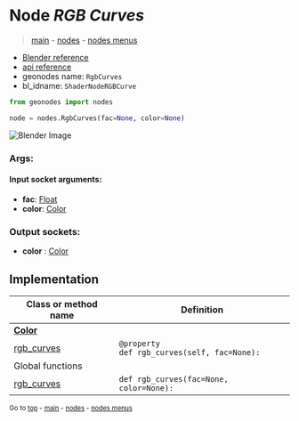 # Node *RGB Curves*

> [main](../index.md) - [nodes](nodes.md) - [nodes menus](nodes_menus.md)

- [Blender reference](https://docs.blender.org/manual/en/latest/modeling/geometry_nodes/color/rgb_curves.html)
- [api reference](https://docs.blender.org/api/current/bpy.types.ShaderNodeRGBCurve.html)
- geonodes name: `RgbCurves`
- bl_idname: `ShaderNodeRGBCurve`

```python
from geonodes import nodes

node = nodes.RgbCurves(fac=None, color=None)
```

![Blender Image](https://docs.blender.org/manual/en/latest/_images/node-types_ShaderNodeRGBCurve.webp)

### Args:

#### Input socket arguments:

- **fac**: [Float](Float.md)
- **color**: [Color](Color.md)

### Output sockets:

- **color** : [Color](Color.md)

## Implementation

| Class or method name | Definition |
|----------------------|------------|
| **[Color](Color.md)** |
| [rgb_curves](Color.md#rgb_curves) | `@property`<br> `def rgb_curves(self, fac=None):` |
| Global functions |
| [rgb_curves](functions.md#rgb_curves) | `def rgb_curves(fac=None, color=None):` |

<sub>Go to [top](#node-RGB-Curves) - [main](../index.md) - [nodes](nodes.md) - [nodes menus](nodes_menus.md)</sub>

